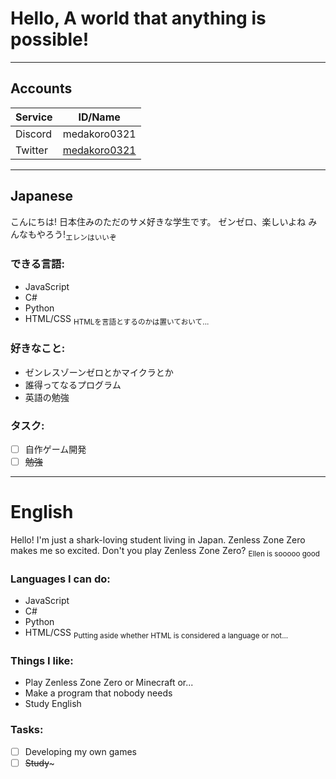 # Hello, A world that anything is possible!
---
## Accounts
| Service | ID/Name |
| ------- | ------- |
| Discord | medakoro0321 |
| Twitter | [medakoro0321](https://x.com/medakoro0321) |
---
## Japanese
こんにちは!
日本住みのただのサメ好きな学生です。
ゼンゼロ、楽しいよね みんなもやろう!<sub>エレンはいいぞ</sub>

### できる言語:
- JavaScript
- C#
- Python
- HTML/CSS <sub> HTMLを言語とするのかは置いておいて...</sub>

### 好きなこと:
- ゼンレスゾーンゼロとかマイクラとか
- 誰得ってなるプログラム
- 英語の勉強

### タスク:
- [ ] 自作ゲーム開発
- [ ] ~~勉強~~

---
# English
Hello!
I'm just a shark-loving student living in Japan.
Zenless Zone Zero makes me so excited. Don't you play Zenless Zone Zero? <sub>Ellen is sooooo good</sub> 


### Languages I can do: 
- JavaScript 
- C# 
- Python 
- HTML/CSS <sub>Putting aside whether HTML is considered a language or not...</sub> 


### Things I like: 
- Play Zenless Zone Zero or Minecraft or... 
- Make a program that nobody needs 
- Study English


### Tasks: 
- [ ] Developing my own games 
- [ ] ~~Study~~~
